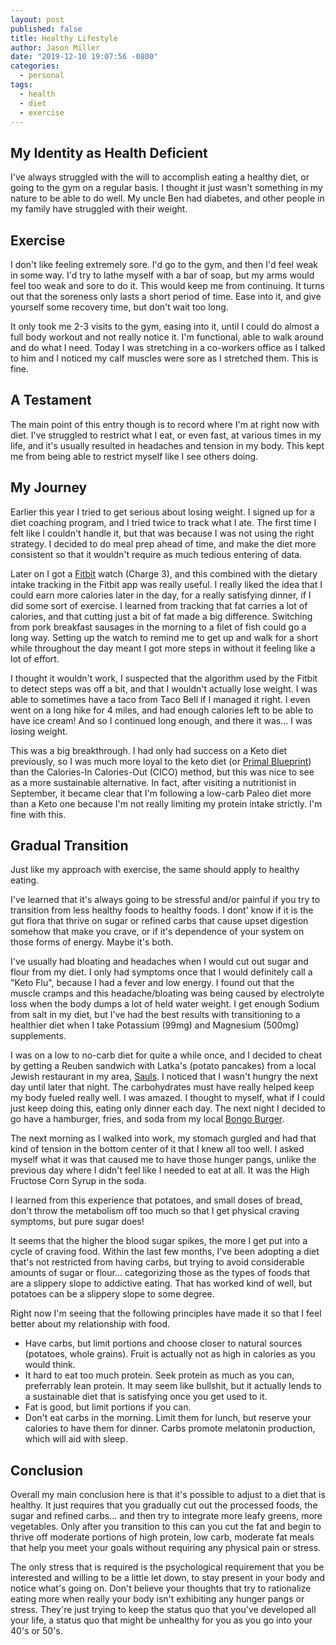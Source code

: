 ```yaml
---
layout: post
published: false
title: Healthy Lifestyle
author: Jason Miller
date: "2019-12-10 19:07:56 -0800"
categories:
  - personal
tags:
  - health
  - diet
  - exercise
---
```


## My Identity as Health Deficient

I've always struggled with the will to accomplish eating a healthy diet, or
going to the gym on a regular basis. I thought it just wasn't something in my
nature to be able to do well. My uncle Ben had diabetes, and other people in my
family have struggled with their weight.

## Exercise

I don't like feeling extremely sore. I'd go to the gym, and then I'd feel weak
in some way. I'd try to lathe myself with a bar of soap, but my arms would feel
too weak and sore to do it. This would keep me from continuing. It turns out
that the soreness only lasts a short period of time. Ease into it, and give
yourself some recovery time, but don't wait too long.

It only took me 2-3 visits to the gym, easing into it, until I could do almost a
full body workout and not really notice it. I'm functional, able to walk around
and do what I need. Today I was stretching in a co-workers office as I talked
to him and I noticed my calf muscles were sore as I stretched them. This is
fine.

## A Testament

The main point of this entry though is to record where I'm at right now with
diet. I've struggled to restrict what I eat, or even fast, at various times in
my life, and it's usually resulted in headaches and tension in my body. This
kept me from being able to restrict myself like I see others doing.

## My Journey

Earlier this year I tried to get serious about losing weight. I signed up for
a diet coaching program, and I tried twice to track what I ate. The first time
I felt like I couldn't handle it, but that was because I was not using the right
strategy. I decided to do meal prep ahead of time, and make the diet more
consistent so that it wouldn't require as much tedious entering of data.

Later on I got a [Fitbit](https://www.fitbit.com/) watch (Charge 3), and this
combined with the dietary intake tracking in the Fitbit app was really useful.
I really liked the idea that I could earn more calories later in the day, for
a really satisfying dinner, if I did some sort of exercise. I learned from
tracking that fat carries a lot of calories, and that cutting just a bit of fat
made a big difference. Switching from pork breakfast sausages in the morning
to a filet of fish could go a long way. Setting up the watch to remind me to
get up and walk for a short while throughout the day meant I got more steps
in without it feeling like a lot of effort.

I thought it wouldn't work, I suspected that the algorithm used by the Fitbit to
detect steps was off a bit, and that I wouldn't actually lose weight. I was able
to sometimes have a taco from Taco Bell if I managed it right. I even went on a
long hike for 4 miles, and had enough calories left to be able to have ice
cream! And so I continued long enough, and there it was... I was losing weight.

This was a big breakthrough. I had only had success on a Keto diet previously,
so I was much more loyal to the keto diet (or [Primal Blueprint]) than the
Calories-In Calories-Out (CICO) method, but this was nice to see as a more
sustainable alternative. In fact, after visiting a nutritionist in September,
it became clear that I'm following a low-carb Paleo diet more than a Keto one
because I'm not really limiting my protein intake strictly. I'm fine with this.

## Gradual Transition

Just like my approach with exercise, the same should apply to healthy eating.

I've learned that it's always going to be stressful and/or painful if you
try to transition from less healthy foods to healthy foods. I dont' know if it
is the gut flora that thrive on sugar or refined carbs that cause upset
digestion somehow that make you crave, or if it's dependence of your system
on those forms of energy. Maybe it's both.

I've usually had bloating and headaches when I would cut out sugar and flour
from my diet. I only had symptoms once that I would definitely call a "Keto
Flu", because I had a fever and low energy. I found out that the muscle cramps
and this headache/bloating was being caused by electrolyte loss when the body
dumps a lot of held water weight. I get enough Sodium from salt in my diet, but
I've had the best results with transitioning to a healthier diet when I take
Potassium (99mg) and Magnesium (500mg) supplements.

I was on a low to no-carb diet for quite a while once, and I decided to cheat
by getting a Reuben sandwich with Latka's (potato pancakes) from a local Jewish
restaurant in my area, [Sauls]. I noticed that I wasn't hungry the next day
until later that night. The carbohydrates must have really helped keep my body
fueled really well. I was amazed. I thought to myself, what if I could just
keep doing this, eating only dinner each day. The next night I decided to go
have a hamburger, fries, and soda from my local [Bongo Burger].

The next morning as I walked into work, my stomach gurgled and had that kind
of tension in the bottom center of it that I knew all too well. I asked myself
what it was that caused me to have those hunger pangs, unlike the previous day
where I didn't feel like I needed to eat at all. It was the High Fructose Corn
Syrup in the soda.

I learned from this experience that potatoes, and small doses of bread, don't
throw the metabolism off too much so that I get physical craving symptoms,
but pure sugar does!

It seems that the higher the blood sugar spikes, the more I get put into a
cycle of craving food. Within the last few months, I've been adopting a diet
that's not restricted from having carbs, but trying to avoid considerable
amounts of sugar or flour... categorizing those as the types of foods that
are a slippery slope to addictive eating. That has worked kind of well, but
potatoes can be a slippery slope to some degree.

Right now I'm seeing that the following principles have made it so that I feel
better about my relationship with food.

- Have carbs, but limit portions and choose closer to natural sources
  (potatoes, whole grains). Fruit is actually not as high in calories as you
  would think.
- It hard to eat too much protein. Seek protein as much as you can, preferrably
  lean protein. It may seem like bullshit, but it actually lends to
  a sustainable diet that is satisfying once you get used to it.
- Fat is good, but limit portions if you can.
- Don't eat carbs in the morning. Limit them for lunch, but reserve your
  calories to have them for dinner. Carbs promote melatonin production,
  which will aid with sleep.

## Conclusion

Overall my main conclusion here is that it's possible to adjust to a diet that
is healthy. It just requires that you gradually cut out the processed foods,
the sugar and refined carbs... and then try to integrate more leafy greens,
more vegetables. Only after you transition to this can you cut the fat and
begin to thrive off moderate portions of high protein, low carb, moderate fat
meals that help you meet your goals without requiring any physical pain or
stress.

The only stress that is required is the psychological requirement that you be
interested and willing to be a little let down, to stay present in your body
and notice what's going on. Don't believe your thoughts that try to rationalize
eating more when really your body isn't exhibiting any hunger pangs or stress.
They're just trying to keep the status quo that you've developed all your life,
a status quo that might be unhealthy for you as you go into your 40's or 50's.

[primal blueprint]: https://www.primalblueprint.com/pages/about
[sauls]: http://www.saulsdeli.com/
[bongo burger]: http://bongoburger.com/
